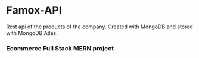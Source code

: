 # Famox-API

Rest api of the products of the company. Created with MongoDB and stored with MongoDB Atlas.

### Ecommerce Full Stack MERN project
